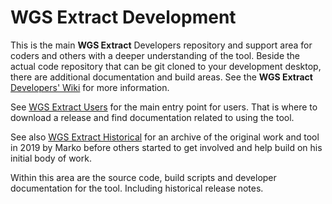 # WGS Extract Development

This is the main **WGS Extract** Developers repository and support area for coders and others with a deeper understanding of the tool.  Beside the actual code repository that can be git cloned to your development desktop, there are additional documentation and build areas.  See the **WGS Extract** [Developers' Wiki](https://github.com/WGSExtract/WGSExtract-Dev/wiki/) for more information.

See [WGS Extract Users](https://wgsextract.github.io/) for the main entry point for users. That is where to download a release and find documentation related to using the tool. 

See also [WGS Extract Historical](https://github.com/WGSExtract/WGSExtract-Historical "WGSE Historical") for an archive of the original work and tool in 2019 by Marko before others started to get involved and help build on his initial body of work.

Within this area are the source code, build scripts and developer documentation for the tool. Including historical release notes.
